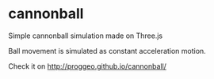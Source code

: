 # cannonball

Simple cannonball simulation made on Three.js

Ball movement is simulated as constant acceleration motion.

Check it on http://proggeo.github.io/cannonball/
